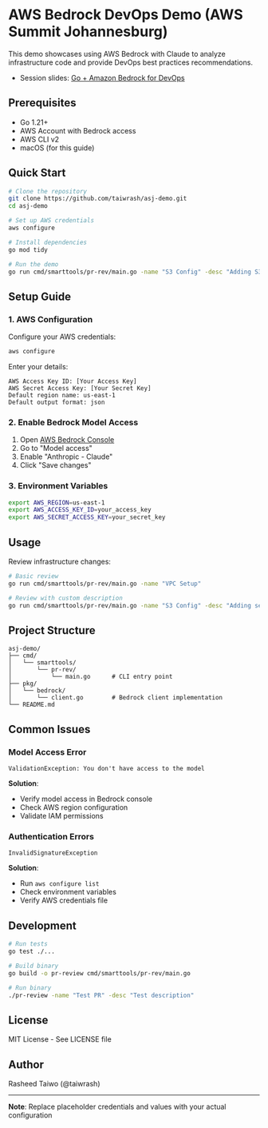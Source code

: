 # AWS Bedrock DevOps Demo (AWS Summit Johannesburg)

This demo showcases using AWS Bedrock with Claude to analyze infrastructure code and provide DevOps best practices recommendations.

- Session slides: [Go + Amazon Bedrock for DevOps](https://docs.google.com/presentation/d/1l0V1Oa5rZkj7KMWENFTSVjmnA_6wAxFMU45fTxwvEjQ/edit?usp=sharing)

## Prerequisites

- Go 1.21+
- AWS Account with Bedrock access
- AWS CLI v2
- macOS (for this guide)

## Quick Start

```bash
# Clone the repository
git clone https://github.com/taiwrash/asj-demo.git
cd asj-demo

# Set up AWS credentials
aws configure

# Install dependencies
go mod tidy

# Run the demo
go run cmd/smarttools/pr-rev/main.go -name "S3 Config" -desc "Adding S3 bucket with public access"
```

## Setup Guide

### 1. AWS Configuration

Configure your AWS credentials:

```bash
aws configure
```

Enter your details:
```
AWS Access Key ID: [Your Access Key]
AWS Secret Access Key: [Your Secret Key]
Default region name: us-east-1
Default output format: json
```

### 2. Enable Bedrock Model Access

1. Open [AWS Bedrock Console](https://console.aws.amazon.com/bedrock)
2. Go to "Model access"
3. Enable "Anthropic - Claude"
4. Click "Save changes"

### 3. Environment Variables

```bash
export AWS_REGION=us-east-1
export AWS_ACCESS_KEY_ID=your_access_key
export AWS_SECRET_ACCESS_KEY=your_secret_key
```

## Usage

Review infrastructure changes:

```bash
# Basic review
go run cmd/smarttools/pr-rev/main.go -name "VPC Setup" 

# Review with custom description
go run cmd/smarttools/pr-rev/main.go -name "S3 Config" -desc "Adding secure S3 bucket"
```

## Project Structure

```
asj-demo/
├── cmd/
│   └── smarttools/
│       └── pr-rev/
│           └── main.go      # CLI entry point
├── pkg/
│   └── bedrock/
│       └── client.go        # Bedrock client implementation
└── README.md
```

## Common Issues

### Model Access Error
```
ValidationException: You don't have access to the model
```
**Solution**: 
- Verify model access in Bedrock console
- Check AWS region configuration
- Validate IAM permissions

### Authentication Errors
```
InvalidSignatureException
```
**Solution**:
- Run `aws configure list`
- Check environment variables
- Verify AWS credentials file

## Development

```bash
# Run tests
go test ./...

# Build binary
go build -o pr-review cmd/smarttools/pr-rev/main.go

# Run binary
./pr-review -name "Test PR" -desc "Test description"
```

## License

MIT License - See LICENSE file

## Author

Rasheed Taiwo (@taiwrash)

---

**Note**: Replace placeholder credentials and values with your actual configuration